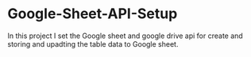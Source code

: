 # Google-Sheet-API-Setup
In this project I set the Google sheet and google drive api for create and storing and upadting the table data to Google sheet.
